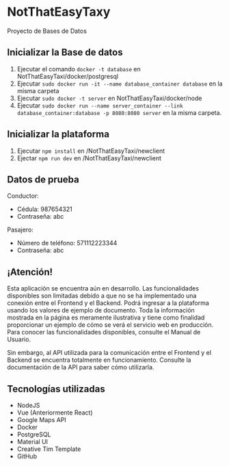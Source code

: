 # NotThatEasyTaxy

Proyecto de Bases de Datos

## Inicializar la Base de datos

1. Ejecutar el comando `docker -t database` en NotThatEasyTaxi/docker/postgresql
2. Ejecutar `sudo docker run -it --name database_container database` en la misma carpeta
3. Ejecutar `sudo docker -t server` en NotThatEasyTaxi/docker/node
4. Ejecutar `sudo docker run --name server_container --link database_container:database -p 8080:8080 server` en la misma carpeta.

## Inicializar la plataforma

1. Ejecutar `npm install` en /NotThatEasyTaxi/newclient
2. Ejectar `npm run dev` en /NotThatEasyTaxi/newclient

## Datos de prueba

Conductor:
  * Cédula: 987654321
  * Contraseña: abc

Pasajero:
  * Número de teléfono: 571112223344
  * Contraseña: abc

## ¡Atención!

Esta aplicación se encuentra aún en desarrollo. Las funcionalidades disponibles son limitadas debido a que no se ha implementado una conexión entre el Frontend y el Backend. Podrá ingresar a la plataforma
usando los valores de ejemplo de documento. Toda la información mostrada en la página es meramente ilustrativa y tiene como finalidad proporcionar un ejemplo de cómo se verá el servicio web en producción. Para conocer las funcionalidades disponibles, consulte el Manual de Usuario.

Sin embargo, al API utilizada para la comunicación entre el Frontend y el Backend se encuentra totalmente
en funcionamiento. Consulte la documentación de la API para saber cómo utilizarla.

## Tecnologías utilizadas

- NodeJS
- Vue (Anteriormente React)
- Google Maps API
- Docker
- PostgreSQL
- Material UI
- Creative Tim Template
- GitHub
